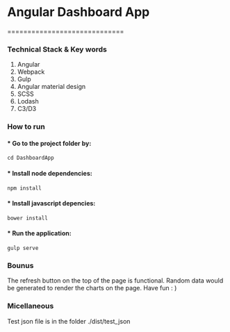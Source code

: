 # Angular Dashboard App
=============================
### Technical Stack & Key words
1. Angular
2. Webpack
3. Gulp
4. Angular material design
5. SCSS
6. Lodash
7. C3/D3

### How to run
#### * Go to the project folder by:
```console
cd DashboardApp
```

#### * Install node dependencies:
```console
npm install
```

#### * Install javascript depencies:
```console
bower install
```

#### * Run the application: 
```console
gulp serve
```


### Bounus
The refresh button on the top of the page is functional. Random data would be generated to render the charts on the page. Have fun : )

### Micellaneous
Test json file is in the folder ./dist/test_json